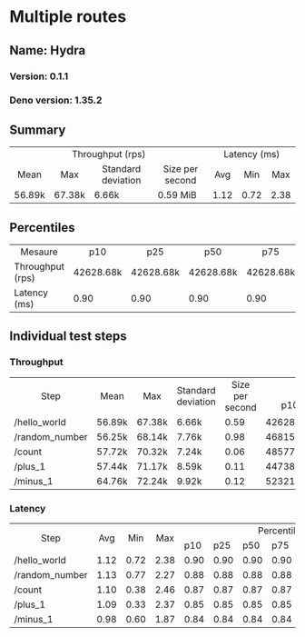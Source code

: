 # Multiple routes
## Name: Hydra 

### Version: 0.1.1
### Deno version: 1.35.2

## Summary
<table>
<tr>
    <td align="center" colspan="4">Throughput (rps)</td>
    <td align="center" colspan="3">Latency (ms)</td>
</tr>
<tr>
    <td align="center">Mean</td>
    <td align="center">Max</td>
    <td align="center">Standard deviation</td>
    <td align="center">Size per second</td>
    <td align="center">Avg</td>
    <td align="center">Min</td>
    <td align="center">Max</td>
</tr>
<tr>
    <td>56.89k</td>
    <td>67.38k</td>
    <td>6.66k</td>
    <td>0.59 MiB</td>
    <td>1.12</td>
    <td>0.72</td>
    <td>2.38</td>
</tr>
</table>

## Percentiles

<table>
<tr>
  <td align="center">Mesaure</td>
  <td align="center">p10</td>
  <td align="center">p25</td>
  <td align="center">p50</td>
  <td align="center">p75</td>
  <td align="center">p90</td>
  <td align="center">p95</td>
  <td align="center">p99</td>
</tr>
<tr>
  <td>Throughput (rps)</td>
  <td>42628.68k</td>
  <td>42628.68k</td>
  <td>42628.68k</td>
  <td>42628.68k</td>
  <td>64407.80k</td>
  <td>67381.10k</td>
  <td>67381.10k</td>
</tr>
<tr>
  <td>Latency (ms)</td>
  <td>0.90</td>
  <td>0.90</td>
  <td>0.90</td>
  <td>0.90</td>
  <td>1.38</td>
  <td>1.51</td>
  <td>1.76</td>
</tr>
</table>

## Individual test steps

### Throughput

<table>
<tr>
  <td align="center" rowspan="2">Step</td>
  <td align="center" rowspan="2">Mean</td>
  <td align="center" rowspan="2">Max</td>
  <td align="center" rowspan="2">Standard deviation</td>
  <td align="center" rowspan="2">Size per second</td>
  <td align="center" colspan="7">Percentiles</td>
</tr>
<tr>
  <!-- still Step -->
  <!-- still Mean -->
  <!-- still Max -->
  <!-- still Standard deviation -->
  <!-- still Size per second -->
  <td align="center">p10</td>
  <td align="center">p25</td>
  <td align="center">p50</td>
  <td align="center">p75</td>
  <td align="center">p90</td>
  <td align="center">p95</td>
  <td align="center">p99</td>
</tr>
<tr>
  <td>/hello_world</td>
  <td>56.89k</td>
  <td>67.38k</td>
  <td>6.66k</td>
  <td>0.59</td>
  <td>42628.68k</td>
  <td>42628.68k</td>
  <td>42628.68k</td>
  <td>42628.68k</td>
  <td>64407.80k</td>
  <td>67381.10k</td>
  <td>67381.10k</td>
</tr><tr>
  <td>/random_number</td>
  <td>56.25k</td>
  <td>68.14k</td>
  <td>7.76k</td>
  <td>0.98</td>
  <td>46815.48k</td>
  <td>46815.48k</td>
  <td>46815.48k</td>
  <td>46815.48k</td>
  <td>67290.13k</td>
  <td>68141.09k</td>
  <td>68141.09k</td>
</tr><tr>
  <td>/count</td>
  <td>57.72k</td>
  <td>70.32k</td>
  <td>7.24k</td>
  <td>0.06</td>
  <td>48577.09k</td>
  <td>48577.09k</td>
  <td>48577.09k</td>
  <td>48577.09k</td>
  <td>70024.97k</td>
  <td>70324.72k</td>
  <td>70324.72k</td>
</tr><tr>
  <td>/plus_1</td>
  <td>57.44k</td>
  <td>71.17k</td>
  <td>8.59k</td>
  <td>0.11</td>
  <td>44738.11k</td>
  <td>44738.11k</td>
  <td>44738.11k</td>
  <td>44738.11k</td>
  <td>71114.22k</td>
  <td>71166.77k</td>
  <td>71166.77k</td>
</tr><tr>
  <td>/minus_1</td>
  <td>64.76k</td>
  <td>72.24k</td>
  <td>9.92k</td>
  <td>0.12</td>
  <td>52321.57k</td>
  <td>52321.57k</td>
  <td>52321.57k</td>
  <td>52321.57k</td>
  <td>71526.19k</td>
  <td>72242.95k</td>
  <td>72242.95k</td>
</tr></table>

### Latency

<table>
<tr>
  <td align="center" rowspan="2">Step</td>
  <td align="center" rowspan="2">Avg</td>
  <td align="center" rowspan="2">Min</td>
  <td align="center" rowspan="2">Max</td>
  <td align="center" colspan="7">Percentiles</td>
</tr>
<tr>
  <!-- still Avg -->
  <!-- still Min -->
  <!-- still Max -->
  <td>p10</td>
  <td>p25</td>
  <td>p50</td>
  <td>p75</td>
  <td>p90</td>
  <td>p95</td>
  <td>p99</td>
</tr>
<tr>
  <td>/hello_world</td>
  <td>1.12</td>
  <td>0.72</td>
  <td>2.38</td>
  <td>0.90</td>
  <td>0.90</td>
  <td>0.90</td>
  <td>0.90</td>
  <td>1.38</td>
  <td>1.51</td>
  <td>1.76</td>
</tr><tr>
  <td>/random_number</td>
  <td>1.13</td>
  <td>0.77</td>
  <td>2.27</td>
  <td>0.88</td>
  <td>0.88</td>
  <td>0.88</td>
  <td>0.88</td>
  <td>1.36</td>
  <td>1.52</td>
  <td>1.82</td>
</tr><tr>
  <td>/count</td>
  <td>1.10</td>
  <td>0.38</td>
  <td>2.46</td>
  <td>0.87</td>
  <td>0.87</td>
  <td>0.87</td>
  <td>0.87</td>
  <td>1.29</td>
  <td>1.42</td>
  <td>1.66</td>
</tr><tr>
  <td>/plus_1</td>
  <td>1.09</td>
  <td>0.33</td>
  <td>2.37</td>
  <td>0.85</td>
  <td>0.85</td>
  <td>0.85</td>
  <td>0.85</td>
  <td>1.28</td>
  <td>1.39</td>
  <td>1.73</td>
</tr><tr>
  <td>/minus_1</td>
  <td>0.98</td>
  <td>0.60</td>
  <td>1.87</td>
  <td>0.84</td>
  <td>0.84</td>
  <td>0.84</td>
  <td>0.84</td>
  <td>1.19</td>
  <td>1.32</td>
  <td>1.57</td>
</tr></table>